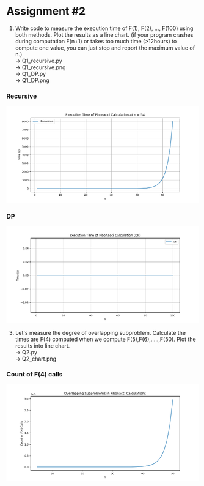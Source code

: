 # Assignment #2
1. Write code to measure the execution time of F(1), F(2), ..., F(100) using both methods. Plot the results as a line chart. (if your program crashes during computation F(n+1) or takes too much time (>12hours) to compute one value, you can just stop and report the maximum value of n.)  
-> Q1_recursive.py  
-> Q1_recursive.png  
-> Q1_DP.py  
-> Q1_DP.png
### Recursive
![image](https://github.com/Chree0450/HW2/blob/main/Q1_recursive.png)  
### DP
![image](https://github.com/Chree0450/HW2/blob/main/Q1_DP.png)  
  
3. Let's measure the degree of overlapping subproblem. Calculate the times are F(4) computed when we compute F(5),F(6),.....,F(50). Plot the results into line chart.  
-> Q2.py  
-> Q2_chart.png  
### Count of F(4) calls
![image](https://github.com/Chree0450/HW2/blob/main/Q2_chart.png)  



